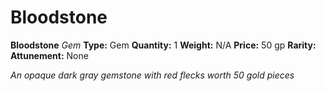 # Bloodstone

**Bloodstone**
_Gem_
**Type:** Gem
**Quantity:** 1
**Weight:** N/A
**Price:** 50 gp
**Rarity:** 
**Attunement:** None

*An opaque dark gray gemstone with red flecks worth 50 gold pieces*